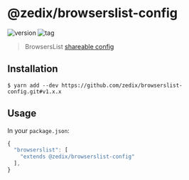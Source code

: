 # @zedix/browserslist-config

![version](https://img.shields.io/github/package-json/v/zedix/browserslist-config.svg?maxAge=60)
![tag](https://img.shields.io/github/tag/zedix/browserslist-config.svg?maxAge=60)

> BrowsersList [shareable config](https://github.com/browserslist/browserslist#shareable-configs)

## Installation

```
$ yarn add --dev https://github.com/zedix/browserslist-config.git#v1.x.x
```

## Usage

In your `package.json`:

```js
{
  "browserslist": [
    "extends @zedix/browserslist-config"
  ],
}
```
